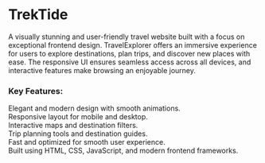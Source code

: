 # TrekTide

A visually stunning and user-friendly travel website built with a focus on exceptional frontend design. TravelExplorer offers an immersive experience for users to explore destinations, plan trips, and discover new places with ease. The responsive UI ensures seamless access across all devices, and interactive features make browsing an enjoyable journey.

### Key Features:

Elegant and modern design with smooth animations.  
Responsive layout for mobile and desktop.  
Interactive maps and destination filters.  
Trip planning tools and destination guides.  
Fast and optimized for smooth user experience.  
Built using HTML, CSS, JavaScript, and modern frontend frameworks.


